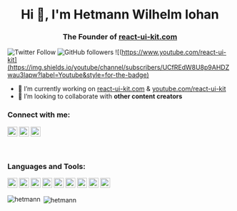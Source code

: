<h1 align="center">Hi 👋, I'm Hetmann Wilhelm Iohan</h1>
<h3 align="center">The Founder of <a href="https://react-ui-kit.com" target="_blank">react-ui-kit.com</a></h3>

![Twitter Follow](https://img.shields.io/twitter/follow/react_ui_kit?label=react_ui_kit&logo=twitter&style=for-the-badge)
![GitHub followers](https://img.shields.io/github/followers/hetmann?logo=GitHub&style=for-the-badge)
![(https://www.youtube.com/react-ui-kit](https://img.shields.io/youtube/channel/subscribers/UCfREdW8U8p9AHDZwau3lapw?label=Youtube&style=for-the-badge)

- 🔭 I’m currently working on [react-ui-kit.com](https://react-ui-kit.com/) & [youtube.com/react-ui-kit](https://www.youtube.com/react-ui-kit)
- 👯 I’m looking to collaborate with **other content creators**

### Connect with me:
<a href="https://twitter.com/react_ui_kit" target="_blank"><img src="https://www.vectorlogo.zone/logos/twitter/twitter-official.svg" alt="react-ui-kit.com" height="22" width="22" /></a>
<a href="https://linkedin.com/in/hetmann" target="_blank"><img src="https://www.vectorlogo.zone/logos/linkedin/linkedin-tile.svg" alt="hetmann" height="22" width="22" /></a>
<a href="https://www.youtube.com/react-ui-kit" target="_blank"><img src="https://www.vectorlogo.zone/logos/youtube/youtube-icon.svg" alt="react-ui-kit.com" height="22" width="22" /></a>


<br />

### Languages and Tools:

<p align="left">
<img src="https://www.vectorlogo.zone/logos/reactjs/reactjs-icon.svg" alt="reactjs" width="22" height="22"/>
<img src="https://www.vectorlogo.zone/logos/javascript/javascript-icon.svg" alt="javascript" width="22" height="22"/>
<img src="https://www.vectorlogo.zone/logos/typescriptlang/typescriptlang-icon.svg" alt="typescriptlang" width="22" height="22"/>
<img src="https://www.vectorlogo.zone/logos/firebase/firebase-icon.svg" alt="firebase" width="22" height="22"/>
<img src="https://www.vectorlogo.zone/logos/github/github-icon.svg" alt="github" width="22" height="22"/>
<img src="https://www.vectorlogo.zone/logos/git-scm/git-scm-icon.svg" alt="git" width="22" height="22"/>
<img src="https://www.vectorlogo.zone/logos/youtube/youtube-icon.svg" alt="youtube" width="22" height="22"/>
<img src="https://www.vectorlogo.zone/logos/figma/figma-icon.svg" alt="figma" width="22" height="22"/>
<img src="https://www.vectorlogo.zone/logos/sketchapp/sketchapp-icon.svg" alt="sketch" width="22" height="22"/>
</p>

<p><img align="left" src="https://github-readme-stats.vercel.app/api/top-langs/?username=hetmann&layout=compact&hide=html" alt="hetmann" /></p>

<p>&nbsp;<img align="center" src="https://github-readme-stats.vercel.app/api?username=hetmann&show_icons=true" alt="hetmann" /></p>
